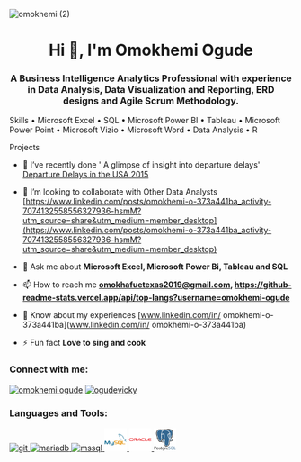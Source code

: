 ![omokhemi (2)](https://github.com/Omokhemi/Omokhemi-Ogude/assets/138056732/5bdff500-143b-40df-88bb-e2adf9db8719)
<h1 align="center">Hi 👋, I'm Omokhemi Ogude</h1>
<h3 align="center">A Business Intelligence Analytics Professional with experience in Data Analysis, Data Visualization and Reporting, ERD designs and Agile Scrum Methodology.</h3>
Skills
• Microsoft Excel
• SQL
• Microsoft Power BI
• Tableau
• Microsoft Power Point
• Microsoft Vizio
• Microsoft Word
• Data Analysis
• R

Projects

- 🔭 I’ve recently done ' A glimpse of insight into departure delays' [Departure Delays in the USA 2015](https://public.tableau.com/views/AglimpseofInsightintoDepartureDelays/Story1?:language=en-US&:display_count=n&:origin=viz_share_link)
- 👯 I’m looking to collaborate with Other Data Analysts [https://www.linkedin.com/posts/omokhemi-o-373a441ba_activity-7074132558556327936-hsmM?utm_source=share&utm_medium=member_desktop](https://www.linkedin.com/posts/omokhemi-o-373a441ba_activity-7074132558556327936-hsmM?utm_source=share&utm_medium=member_desktop)

- 💬 Ask me about **Microsoft Excel, Microsoft Power Bi, Tableau and SQL**

- 📫 How to reach me **omokhafuetexas2019@gmail.com, https://github-readme-stats.vercel.app/api/top-langs?username=omokhemi-ogude**

- 📄 Know about my experiences [www.linkedin.com/in/ omokhemi-o-373a441ba](www.linkedin.com/in/ omokhemi-o-373a441ba)

- ⚡ Fun fact **Love to sing and cook**

<h3 align="left">Connect with me:</h3>
<p align="left">
<a href="https://linkedin.com/in/omokhemi ogude" target="blank"><img align="center" src="https://raw.githubusercontent.com/rahuldkjain/github-profile-readme-generator/master/src/images/icons/Social/linked-in-alt.svg" alt="omokhemi ogude" height="30" width="40" /></a>
<a href="https://fb.com/ogudevicky" target="blank"><img align="center" src="https://raw.githubusercontent.com/rahuldkjain/github-profile-readme-generator/master/src/images/icons/Social/facebook.svg" alt="ogudevicky" height="30" width="40" /></a>
</p>

<h3 align="left">Languages and Tools:</h3>
<p align="left"> <a href="https://git-scm.com/" target="_blank" rel="noreferrer"> <img src="https://www.vectorlogo.zone/logos/git-scm/git-scm-icon.svg" alt="git" width="40" height="40"/> </a> <a href="https://mariadb.org/" target="_blank" rel="noreferrer"> <img src="https://www.vectorlogo.zone/logos/mariadb/mariadb-icon.svg" alt="mariadb" width="40" height="40"/> </a> <a href="https://www.microsoft.com/en-us/sql-server" target="_blank" rel="noreferrer"> <img src="https://www.svgrepo.com/show/303229/microsoft-sql-server-logo.svg" alt="mssql" width="40" height="40"/> </a> <a href="https://www.mysql.com/" target="_blank" rel="noreferrer"> <img src="https://raw.githubusercontent.com/devicons/devicon/master/icons/mysql/mysql-original-wordmark.svg" alt="mysql" width="40" height="40"/> </a> <a href="https://www.oracle.com/" target="_blank" rel="noreferrer"> <img src="https://raw.githubusercontent.com/devicons/devicon/master/icons/oracle/oracle-original.svg" alt="oracle" width="40" height="40"/> </a> <a href="https://www.postgresql.org" target="_blank" rel="noreferrer"> <img src="https://raw.githubusercontent.com/devicons/devicon/master/icons/postgresql/postgresql-original-wordmark.svg" alt="postgresql" width="40" height="40"/> </a> </p>




